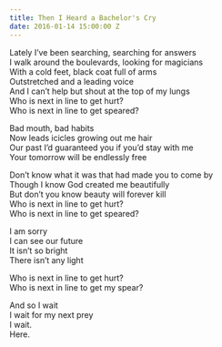```yaml
---
title: Then I Heard a Bachelor's Cry
date: 2016-01-14 15:00:00 Z
---
```


Lately I’ve been searching, searching for answers  
I walk around the boulevards, looking for magicians  
With a cold feet, black coat full of arms  
Outstretched and a leading voice  
And I can’t help but shout at the top of my lungs  
Who is next in line to get hurt?  
Who is next in line to get speared?  

Bad mouth, bad habits  
Now leads icicles growing out me hair  
Our past I’d guaranteed you if you’d stay with me  
Your tomorrow will be endlessly free  

Don’t know what it was that had made you to come by  
Though I know God created me beautifully  
But don’t you know beauty will forever kill  
Who is next in line to get hurt?  
Who is next in line to get speared?  

I am sorry  
I can see our future  
It isn’t so bright  
There isn’t any light  

Who is next in line to get hurt?  
Who is next in line to get my spear?  

And so I wait  
I wait for my next prey  
I wait.  
Here.  